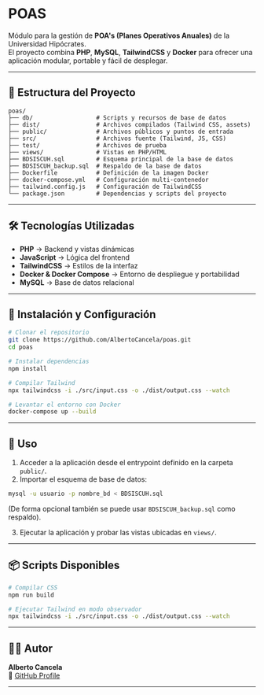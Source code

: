 # POAS

Módulo para la gestión de **POA's (Planes Operativos Anuales)** de la Universidad Hipócrates.  
El proyecto combina **PHP**, **MySQL**, **TailwindCSS** y **Docker** para ofrecer una aplicación modular, portable y fácil de desplegar.

---

## 📂 Estructura del Proyecto

```
poas/
├── db/                  # Scripts y recursos de base de datos
├── dist/                # Archivos compilados (Tailwind CSS, assets)
├── public/              # Archivos públicos y puntos de entrada
├── src/                 # Archivos fuente (Tailwind, JS, CSS)
├── test/                # Archivos de prueba
├── views/               # Vistas en PHP/HTML
├── BDSISCUH.sql         # Esquema principal de la base de datos
├── BDSISCUH_backup.sql  # Respaldo de la base de datos
├── Dockerfile           # Definición de la imagen Docker
├── docker-compose.yml   # Configuración multi-contenedor
├── tailwind.config.js   # Configuración de TailwindCSS
└── package.json         # Dependencias y scripts del proyecto
```

---

## 🛠️ Tecnologías Utilizadas

- **PHP** → Backend y vistas dinámicas  
- **JavaScript** → Lógica del frontend  
- **TailwindCSS** → Estilos de la interfaz  
- **Docker & Docker Compose** → Entorno de despliegue y portabilidad  
- **MySQL** → Base de datos relacional  

---

## 🚀 Instalación y Configuración

```bash
# Clonar el repositorio
git clone https://github.com/AlbertoCancela/poas.git
cd poas

# Instalar dependencias
npm install

# Compilar Tailwind
npx tailwindcss -i ./src/input.css -o ./dist/output.css --watch

# Levantar el entorno con Docker
docker-compose up --build
```

---

## 📖 Uso

1. Acceder a la aplicación desde el entrypoint definido en la carpeta `public/`.
2. Importar el esquema de base de datos:

```bash
mysql -u usuario -p nombre_bd < BDSISCUH.sql
```

(De forma opcional también se puede usar `BDSISCUH_backup.sql` como respaldo).

3. Ejecutar la aplicación y probar las vistas ubicadas en `views/`.

---

## 📦 Scripts Disponibles

```bash
# Compilar CSS
npm run build

# Ejecutar Tailwind en modo observador
npx tailwindcss -i ./src/input.css -o ./dist/output.css --watch
```

---

## 👨‍💻 Autor

**Alberto Cancela**  
🔗 [GitHub Profile](https://github.com/AlbertoCancela)

---
